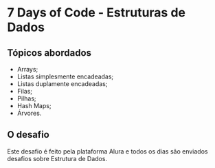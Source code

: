 # 7 Days of Code - Estruturas de Dados

## Tópicos abordados
- Arrays;
- Listas simplesmente encadeadas;
- Listas duplamente encadeadas;
- Filas;
- Pilhas;
- Hash Maps;
- Árvores.

## O desafio
Este desafio é feito pela plataforma Alura e todos os dias são enviados desafios sobre Estrutura de Dados.